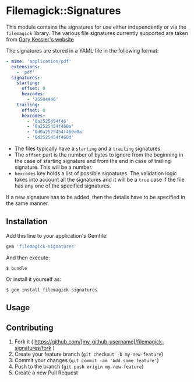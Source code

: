 # Filemagick::Signatures

This module contains the signatures for use
either independently or via the `filemagick` library. The various file
signatures currently supported are taken from [Gary Kessler's
website][2]

The signatures are stored in a YAML file in the following format:

```yaml
- mime: 'application/pdf'
  extensions:
    - 'pdf'
  signatures:
    starting:
      offset: 0
      hexcodes:
        - '25504446'
    trailing:
      offset: 0
      hexcodes:
        - '0a2525454f46'
        - '0a2525454f460a'
        - '0d0a2525454f460d0a'
        - '0d2525454f460d'
```

* The files typically have a `starting` and a `trailing` signatures.
* The `offset` part is the number of bytes to ignore from the beginning
  in the case of starting signature and from the end in case of trailing
  signature. This will be a number.
* `hexcodes` key holds a list of possible signatures. The validation
  logic takes into account all the signatures and it will be a `true`
  case if the file has any one of the specified signatures.

If a new signature has to be added, then the details have to be
specified in the same manner.

[2]: http://www.garykessler.net/library/file_sigs.html

## Installation

Add this line to your application's Gemfile:

```ruby
gem 'filemagick-signatures'
```

And then execute:

    $ bundle

Or install it yourself as:

    $ gem install filemagick-signatures

## Usage


## Contributing

1. Fork it ( https://github.com/[my-github-username]/filemagick-signatures/fork )
2. Create your feature branch (`git checkout -b my-new-feature`)
3. Commit your changes (`git commit -am 'Add some feature'`)
4. Push to the branch (`git push origin my-new-feature`)
5. Create a new Pull Request
